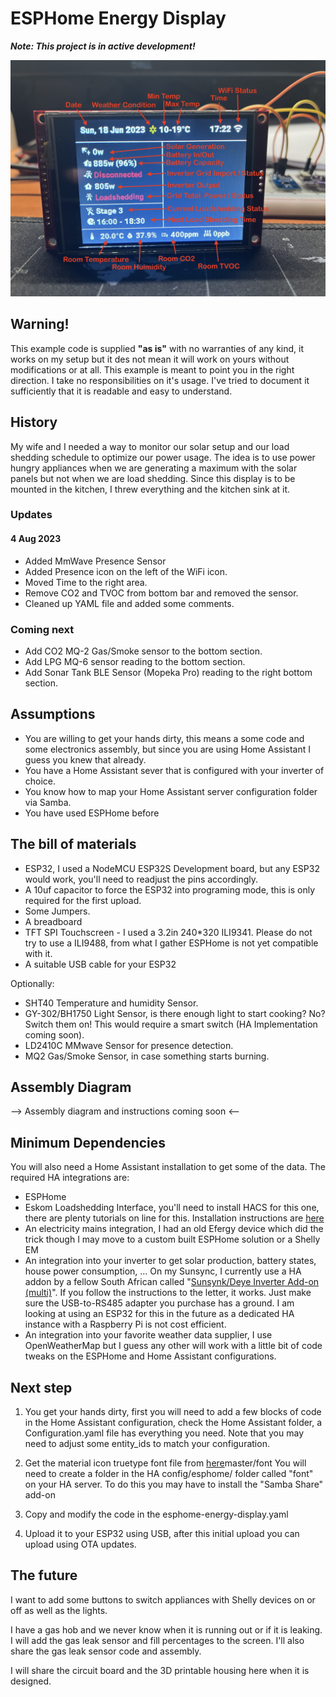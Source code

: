 # ESPHome Energy Display

***Note: This project is in active development!***

![Version 0.1](Images/ESPHome-Energy-Display-Photo-v0.1.jpg)

## Warning!

This example code is supplied **"as is"** with no warranties of any kind, it works on my setup but it des not mean it will work on yours without modifications or at all. This example is meant to point you in the right direction. I take no responsibilities on it's usage. 
I've tried to document it sufficiently that it is readable and easy to understand.

## History

My wife and I needed a way to monitor our solar setup and our load shedding schedule to optimize our power usage.
The idea is to use power hungry appliances when we are generating a maximum with the solar panels but not when we are load shedding.
Since this display is to be mounted in the kitchen, I threw everything and the kitchen sink at it.

### Updates

#### 4 Aug 2023
- Added MmWave Presence Sensor 
- Added Presence icon on the left of the WiFi icon. 
- Moved Time to the right area.
- Remove CO2 and TVOC from bottom bar and removed the sensor.
- Cleaned up YAML file and added some comments.

### Coming next 

- Add CO2 MQ-2 Gas/Smoke sensor to the bottom section.
- Add LPG MQ-6 sensor reading to the bottom section.
- Add Sonar Tank BLE Sensor (Mopeka Pro) reading to the right bottom section.

## Assumptions

- You are willing to get your hands dirty, this means a some code and some electronics assembly, but since you are using Home Assistant I guess you knew that already.
- You have a Home Assistant sever that is configured with your inverter of choice.
- You know how to map your Home Assistant server configuration folder via Samba.
- You have used ESPHome before

## The bill of materials

* ESP32, I used a NodeMCU ESP32S Development board, but any ESP32 would work, you'll need to readjust the pins accordingly.
* A 10uf capacitor to force the ESP32 into programing mode, this is only required for the first upload.
* Some Jumpers.
* A breadboard
* TFT SPI Touchscreen - I used a 3.2in 240*320 ILI9341. Please do not try to use a ILI9488, from what I gather ESPHome is not yet compatible with it.
* A suitable USB cable for your ESP32

Optionally:

- SHT40 Temperature and humidity Sensor.
- GY-302/BH1750 Light Sensor, is there enough light to start cooking? No? Switch them on! This would require a smart switch (HA Implementation coming soon).
- LD2410C MMwave Sensor for presence detection.
- MQ2 Gas/Smoke Sensor, in case something starts burning.

## Assembly Diagram

--> Assembly diagram and instructions coming soon <--

## Minimum Dependencies

You will also need a Home Assistant installation to get some of the data.
The required HA integrations are:
* ESPHome
* Eskom Loadshedding Interface, you'll need to install HACS for this one, there are plenty tutorials on line for this. Installation instructions are [here](https://github.com/swartjean/ha-eskom-loadshedding)
* An electricity mains integration, I had an old Efergy device which did the trick though I may move to a custom built ESPHome solution or a Shelly EM
* An integration into your inverter to get solar production, battery states, house power consumption, ... On my Sunsync, I currently use a HA addon by a fellow South African called "[Sunsynk/Deye Inverter Add-on (multi)](https://kellerza.github.io/sunsynk/)". If you follow the instructions to the letter, it works. Just make sure the USB-to-RS485 adapter you purchase has a ground. I am looking at using an ESP32 for this in the future as a dedicated HA instance with a Raspberry Pi is not cost efficient.
* An integration into your favorite weather data supplier,  I use OpenWeatherMap but I guess any other will work with a little bit of code tweaks on the ESPHome and Home Assistant configurations.

## Next step

1. You get your hands dirty, first you will need to add a few blocks of code in the Home Assistant configuration, check the Home Assistant folder, a Configuration.yaml file has everything you need. Note that you may need to adjust some entity_ids to match your configuration.

2. Get the material icon truetype font file from [here](https://github.com/material-icons/material-icons-font/tree/)master/font
You will need to create a folder in the HA config/esphome/ folder called "font" on your HA server. To do this you may have to install the "Samba Share" add-on

3. Copy and modify the code in the esphome-energy-display.yaml 

4. Upload it to your ESP32 using USB, after this initial upload you can upload using OTA updates.

## The future

I want to add some buttons to switch appliances with Shelly devices on or off as well as the lights.

I have a gas hob and we never know when it is running out or if it is leaking. I will add the gas leak sensor and fill percentages to the screen. I'll also share the gas leak sensor code and assembly.

I will share the circuit board and the 3D printable housing here when it is designed. 



